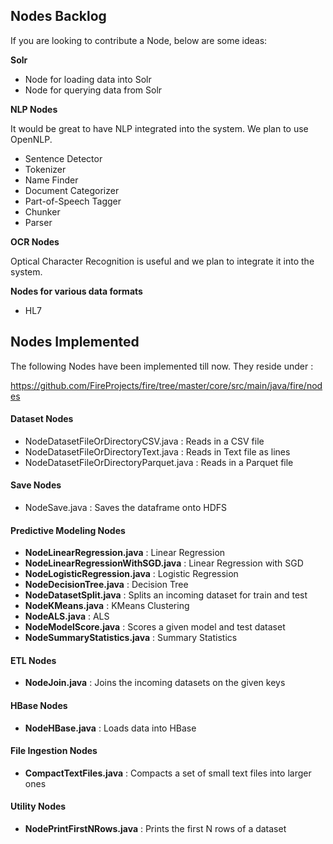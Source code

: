 ## Nodes Backlog

If you are looking to contribute a Node, below are some ideas:

**Solr**

* Node for loading data into Solr
* Node for querying data from Solr

**NLP Nodes**

It would be great to have NLP integrated into the system. We plan to use OpenNLP.

* Sentence Detector
* Tokenizer
* Name Finder
* Document Categorizer
* Part-of-Speech Tagger
* Chunker
* Parser

**OCR Nodes**

Optical Character Recognition is useful and we plan to integrate it into the system.

**Nodes for various data formats**

* HL7


## Nodes Implemented

The following Nodes have been implemented till now. They reside under :

https://github.com/FireProjects/fire/tree/master/core/src/main/java/fire/nodes

#### Dataset Nodes

* NodeDatasetFileOrDirectoryCSV.java : Reads in a CSV file
* NodeDatasetFileOrDirectoryText.java : Reads in Text file as lines
* NodeDatasetFileOrDirectoryParquet.java : Reads in a Parquet file

#### Save Nodes

* NodeSave.java : Saves the dataframe onto HDFS

#### Predictive Modeling Nodes

* **NodeLinearRegression.java** : Linear Regression
* **NodeLinearRegressionWithSGD.java** : Linear Regression with SGD
* **NodeLogisticRegression.java** : Logistic Regression
* **NodeDecisionTree.java** : Decision Tree
* **NodeDatasetSplit.java** : Splits an incoming dataset for train and test
* **NodeKMeans.java** : KMeans Clustering
* **NodeALS.java** : ALS
* **NodeModelScore.java** : Scores a given model and test dataset
* **NodeSummaryStatistics.java** : Summary Statistics

#### ETL Nodes

* **NodeJoin.java** : Joins the incoming datasets on the given keys

#### HBase Nodes

* **NodeHBase.java** : Loads data into HBase

#### File Ingestion Nodes

* **CompactTextFiles.java** : Compacts a set of small text files into larger ones

#### Utility Nodes

* **NodePrintFirstNRows.java** : Prints the first N rows of a dataset






